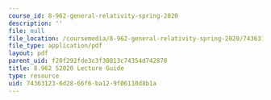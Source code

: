 ```yaml
---
course_id: 8-962-general-relativity-spring-2020
description: ''
file: null
file_location: /coursemedia/8-962-general-relativity-spring-2020/743631236d2866f6ba129f06110d8b1a_MIT8_962S20_guide.pdf
file_type: application/pdf
layout: pdf
parent_uid: f20f292fde3c3f30813c74354d742878
title: 8.962 S2020 Lecture Guide
type: resource
uid: 74363123-6d28-66f6-ba12-9f06110d8b1a
---
```

